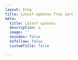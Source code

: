 ```yaml
---
layout: blog
title: Latest updates from Jarv
meta:
  title: Latest updates
  description: a
  image: ''
  noindex: false
  nofollow: false
  customTitle: false

---
```

